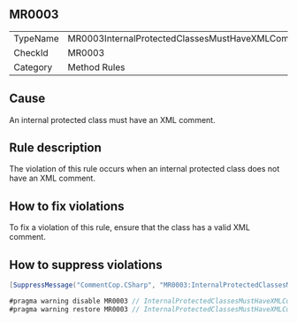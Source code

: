 ## MR0003

<table>
<tr>
  <td>TypeName</td>
  <td>MR0003InternalProtectedClassesMustHaveXMLComment</td>
</tr>
<tr>
  <td>CheckId</td>
  <td>MR0003</td>
</tr>
<tr>
  <td>Category</td>
  <td>Method Rules</td>
</tr>
</table>

## Cause

An internal protected class must have an XML comment.

## Rule description

The violation of this rule occurs when an internal protected class does not have an XML comment.

## How to fix violations

To fix a violation of this rule, ensure that the class has a valid XML comment.

## How to suppress violations

```csharp
[SuppressMessage("CommentCop.CSharp", "MR0003:InternalProtectedClassesMustHaveXMLComment", Justification = "Reviewed.")]
```

```csharp
#pragma warning disable MR0003 // InternalProtectedClassesMustHaveXMLComment
#pragma warning restore MR0003 // InternalProtectedClassesMustHaveXMLComment
```